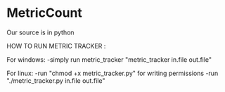 # MetricCount
Our source is in python

HOW TO RUN METRIC TRACKER :

For windows:
  -simply run metric_tracker "metric_tracker in.file out.file"
  
For linux:
  -run "chmod +x metric_tracker.py" for writing permissions
  -run "./metric_tracker.py in.file out.file"
